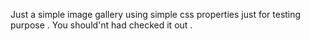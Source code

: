 Just a simple image gallery using simple css properties just for testing purpose .
You should'nt had checked it out . 
